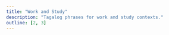 ```yaml
---
title: "Work and Study"
description: "Tagalog phrases for work and study contexts."
outline: [2, 3]
---
```

